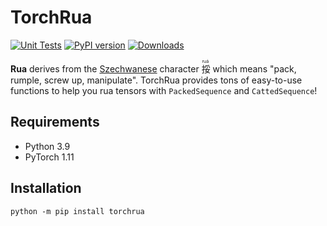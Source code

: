 # TorchRua

[![Unit Tests](https://github.com/speedcell4/torchrua/actions/workflows/unit-tests.yml/badge.svg)](https://github.com/speedcell4/torchrua/actions/workflows/unit-tests.yml)
[![PyPI version](https://badge.fury.io/py/torchrua.svg)](https://badge.fury.io/py/torchrua)
[![Downloads](https://pepy.tech/badge/torchrua)](https://pepy.tech/project/torchrua)

**Rua** derives from the [Szechwanese](https://en.wikipedia.org/wiki/Sichuanese_dialects) character <ruby>挼<rt>
ruá</rt></ruby> which means "pack, rumple, screw up, manipulate". TorchRua provides tons of easy-to-use functions to
help you rua tensors with `PackedSequence` and `CattedSequence`!

## Requirements

- Python 3.9
- PyTorch 1.11

## Installation

`python -m pip install torchrua`
